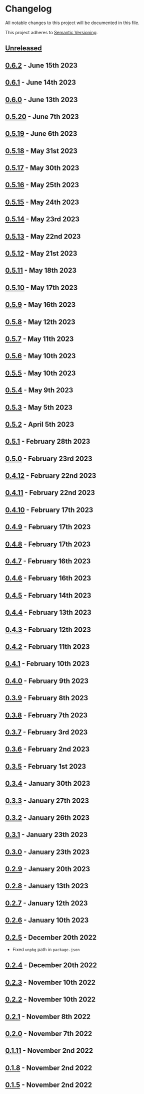 # Changelog

All notable changes to this project will be documented in this file.

This project adheres to [Semantic Versioning](https://semver.org/spec/v2.0.0.html).

## [Unreleased]

## [0.6.2] - June 15th 2023

## [0.6.1] - June 14th 2023

## [0.6.0] - June 13th 2023

## [0.5.20] - June 7th 2023

## [0.5.19] - June 6th 2023

## [0.5.18] - May 31st 2023

## [0.5.17] - May 30th 2023

## [0.5.16] - May 25th 2023

## [0.5.15] - May 24th 2023

## [0.5.14] - May 23rd 2023

## [0.5.13] - May 22nd 2023

## [0.5.12] - May 21st 2023

## [0.5.11] - May 18th 2023

## [0.5.10] - May 17th 2023

## [0.5.9] - May 16th 2023

## [0.5.8] - May 12th 2023

## [0.5.7] - May 11th 2023

## [0.5.6] - May 10th 2023

## [0.5.5] - May 10th 2023

## [0.5.4] - May 9th 2023

## [0.5.3] - May 5th 2023

## [0.5.2] - April 5th 2023

## [0.5.1] - February 28th 2023

## [0.5.0] - February 23rd 2023

## [0.4.12] - February 22nd 2023

## [0.4.11] - February 22nd 2023

## [0.4.10] - February 17th 2023

## [0.4.9] - February 17th 2023

## [0.4.8] - February 17th 2023

## [0.4.7] - February 16th 2023

## [0.4.6] - February 16th 2023

## [0.4.5] - February 14th 2023

## [0.4.4] - February 13th 2023

## [0.4.3] - February 12th 2023

## [0.4.2] - February 11th 2023

## [0.4.1] - February 10th 2023

## [0.4.0] - February 9th 2023

## [0.3.9] - February 8th 2023

## [0.3.8] - February 7th 2023

## [0.3.7] - February 3rd 2023

## [0.3.6] - February 2nd 2023

## [0.3.5] - February 1st 2023

## [0.3.4] - January 30th 2023

## [0.3.3] - January 27th 2023

## [0.3.2] - January 26th 2023

## [0.3.1] - January 23th 2023

## [0.3.0] - January 23th 2023

## [0.2.9] - January 20th 2023

## [0.2.8] - January 13th 2023

## [0.2.7] - January 12th 2023

## [0.2.6] - January 10th 2023

## [0.2.5] - December 20th 2022
* Fixed `unpkg` path in `package.json`

## [0.2.4] - December 20th 2022

## [0.2.3] - November 10th 2022

## [0.2.2] - November 10th 2022

## [0.2.1] - November 8th 2022

## [0.2.0] - November 7th 2022

## [0.1.11] - November 2nd 2022

## [0.1.8] - November 2nd 2022

## [0.1.5] - November 2nd 2022

[0.1.5]: https://github.com/Esri/solution.js/compare/3dc2e8e89cd42b447420b2c0cba988738d0c7195...v0.1.5 "v0.1.5"
[0.1.8]: https://github.com/Esri/solution.js/compare/v0.1.5...v0.1.8 "v0.1.8"
[0.1.11]: https://github.com/Esri/solution.js/compare/v0.1.8...v0.1.11 "v0.1.11"
[0.2.0]: https://github.com/Esri/solution.js/compare/v0.1.11...v0.2.0 "v0.2.0"
[0.2.1]: https://github.com/Esri/solution.js/compare/v0.2.0...v0.2.1 "v0.2.1"
[0.2.2]: https://github.com/Esri/solution.js/compare/v0.2.1...v0.2.2 "v0.2.2"
[0.2.3]: https://github.com/Esri/solution.js/compare/v0.2.2...v0.2.3 "v0.2.3"
[0.2.4]: https://github.com/Esri/solution.js/compare/v0.2.3...v0.2.4 "v0.2.4"
[0.2.5]: https://github.com/Esri/solution.js/compare/v0.2.4...v0.2.5 "v0.2.5"
[0.2.6]: https://github.com/Esri/solution.js/compare/v0.2.5...v0.2.6 "v0.2.6"
[0.2.7]: https://github.com/Esri/solution.js/compare/v0.2.6...v0.2.7 "v0.2.7"
[0.2.8]: https://github.com/Esri/solution.js/compare/v0.2.7...v0.2.8 "v0.2.8"
[0.2.9]: https://github.com/Esri/solution.js/compare/v0.2.8...v0.2.9 "v0.2.9"
[0.3.0]: https://github.com/Esri/solution.js/compare/v0.2.9...v0.3.0 "v0.3.0"
[0.3.1]: https://github.com/Esri/solution.js/compare/v0.2.9...v0.3.1 "v0.3.1"
[0.3.2]: https://github.com/Esri/solution.js/compare/v0.3.1...v0.3.2 "v0.3.2"
[0.3.3]: https://github.com/Esri/solution.js/compare/v0.3.2...v0.3.3 "v0.3.3"
[0.3.4]: https://github.com/Esri/solution.js/compare/v0.3.3...v0.3.4 "v0.3.4"
[0.3.5]: https://github.com/Esri/solution.js/compare/v0.3.4...v0.3.5 "v0.3.5"
[0.3.6]: https://github.com/Esri/solution.js/compare/v0.3.5...v0.3.6 "v0.3.6"
[0.3.7]: https://github.com/Esri/solution.js/compare/v0.3.6...v0.3.7 "v0.3.7"
[0.3.8]: https://github.com/Esri/solution.js/compare/v0.3.7...v0.3.8 "v0.3.8"
[0.3.9]: https://github.com/Esri/solution.js/compare/v0.3.8...v0.3.9 "v0.3.9"
[0.4.0]: https://github.com/Esri/solution.js/compare/v0.3.9...v0.4.0 "v0.4.0"
[0.4.1]: https://github.com/Esri/solution.js/compare/v0.4.0...v0.4.1 "v0.4.1"
[0.4.2]: https://github.com/Esri/solution.js/compare/v0.4.1...v0.4.2 "v0.4.2"
[0.4.3]: https://github.com/Esri/solution.js/compare/v0.4.2...v0.4.3 "v0.4.3"
[0.4.4]: https://github.com/Esri/solution.js/compare/v0.4.3...v0.4.4 "v0.4.4"
[0.4.5]: https://github.com/Esri/solution.js/compare/v0.4.4...v0.4.5 "v0.4.5"
[0.4.6]: https://github.com/Esri/solution.js/compare/v0.4.5...v0.4.6 "v0.4.6"
[0.4.7]: https://github.com/Esri/solution.js/compare/v0.4.6...v0.4.7 "v0.4.7"
[0.4.8]: https://github.com/Esri/solution.js/compare/v0.4.7...v0.4.8 "v0.4.8"
[0.4.9]: https://github.com/Esri/solution.js/compare/v0.4.8...v0.4.9 "v0.4.9"
[0.4.10]: https://github.com/Esri/solution.js/compare/v0.4.9...v0.4.10 "v0.4.10"
[0.4.11]: https://github.com/Esri/solution.js/compare/v0.4.10...v0.4.11 "v0.4.11"
[0.4.12]: https://github.com/Esri/solution.js/compare/v0.4.11...v0.4.12 "v0.4.12"
[0.5.0]: https://github.com/Esri/solution.js/compare/v0.4.12...v0.5.0 "v0.5.0"
[0.5.1]: https://github.com/Esri/solution.js/compare/v0.5.0...v0.5.1 "v0.5.1"
[0.5.2]: https://github.com/Esri/solution.js/compare/v0.5.1...v0.5.2 "v0.5.2"
[0.5.3]: https://github.com/Esri/solution.js/compare/v0.5.2...v0.5.3 "v0.5.3"
[0.5.4]: https://github.com/Esri/solution.js/compare/v0.5.3...v0.5.4 "v0.5.4"
[0.5.5]: https://github.com/Esri/solution.js/compare/v0.5.4...v0.5.5 "v0.5.5"
[0.5.6]: https://github.com/Esri/solution.js/compare/v0.5.5...v0.5.6 "v0.5.6"
[0.5.7]: https://github.com/Esri/solution.js/compare/v0.5.6...v0.5.7 "v0.5.7"
[0.5.8]: https://github.com/Esri/solution.js/compare/v0.5.7...v0.5.8 "v0.5.8"
[0.5.9]: https://github.com/Esri/solution.js/compare/v0.5.8...v0.5.9 "v0.5.9"
[0.5.10]: https://github.com/Esri/solution.js/compare/v0.5.9...v0.5.10 "v0.5.10"
[0.5.11]: https://github.com/Esri/solution.js/compare/v0.5.10...v0.5.11 "v0.5.11"
[0.5.12]: https://github.com/Esri/solution.js/compare/v0.5.11...v0.5.12 "v0.5.12"
[0.5.13]: https://github.com/Esri/solution.js/compare/v0.5.12...v0.5.13 "v0.5.13"
[0.5.14]: https://github.com/Esri/solution.js/compare/v0.5.13...v0.5.14 "v0.5.14"
[0.5.15]: https://github.com/Esri/solution.js/compare/v0.5.14...v0.5.15 "v0.5.15"
[0.5.16]: https://github.com/Esri/solution.js/compare/v0.5.15...v0.5.16 "v0.5.16"
[0.5.17]: https://github.com/Esri/solution.js/compare/v0.5.16...v0.5.17 "v0.5.17"
[0.5.18]: https://github.com/Esri/solution.js/compare/v0.5.17...v0.5.18 "v0.5.18"
[0.5.19]: https://github.com/Esri/solution.js/compare/v0.5.18...v0.5.19 "v0.5.19"
[0.5.20]: https://github.com/Esri/solution.js/compare/v0.5.19...v0.5.20 "v0.5.20"
[0.6.0]: https://github.com/Esri/solution.js/compare/v0.5.20...v0.6.0 "v0.6.0"
[0.6.1]: https://github.com/Esri/solution.js/compare/v0.6.0...v0.6.1 "v0.6.1"
[0.6.2]: https://github.com/Esri/solution.js/compare/v0.6.1...v0.6.2 "v0.6.2"
[Unreleased]: https://github.com/Esri/solution.js/compare/v0.6.2...HEAD "Unreleased Changes"
